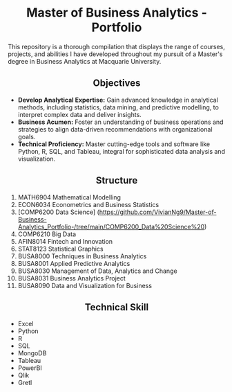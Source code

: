 # __<center>Master of Business Analytics - Portfolio</center>__
This repository is a thorough compilation that displays the range of courses, projects, and abilities I have developed throughout my pursuit of a Master's degree in Business Analytics at Macquarie University.

## __<center>Objectives</center>__
- **Develop Analytical Expertise:** Gain advanced knowledge in analytical methods, including statistics, data mining, and predictive modelling, to interpret complex data and deliver insights.
- **Business Acumen:** Foster an understanding of business operations and strategies to align data-driven recommendations with organizational goals.
- **Technical Proficiency:** Master cutting-edge tools and software like Python, R, SQL, and Tableau, integral for sophisticated data analysis and visualization.
  
## __<center>Structure</center>__
1. MATH6904 Mathematical Modelling
2. ECON6034 Econometrics and Business Statistics
3. [COMP6200 Data Science] (https://github.com/VivianNg9/Master-of-Business-Analytics_Portfolio-/tree/main/COMP6200_Data%20Science%20)
4. COMP6210 Big Data
6. AFIN8014 Fintech and Innovation
7. STAT8123 Statistical Graphics
8. BUSA8000 Techniques in Business Analytics
9. BUSA8001 Applied Predictive Analytics
10. BUSA8030 Management of Data, Analytics and Change
11. BUSA8031 Business Analytics Project
12. BUSA8090 Data and Visualization for Business

## __<center>Technical Skill</center>__
- Excel
- Python
- R
- SQL
- MongoDB
- Tableau
- PowerBI
- Qlik
- Gretl


